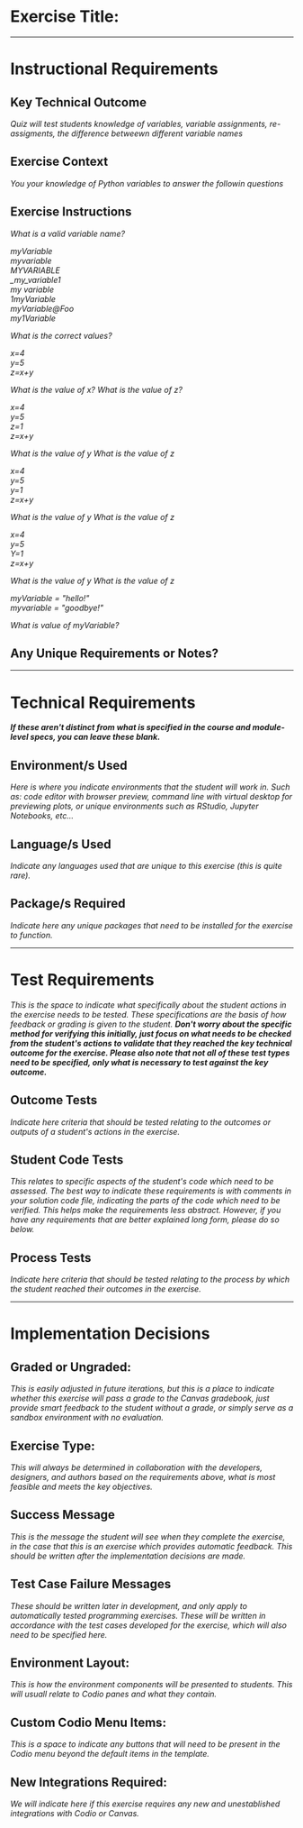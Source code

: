 # Exercise Title:
---
# Instructional Requirements
## Key Technical Outcome
<em>Quiz will test students knowledge of variables, variable assignments, re-assigments, the difference betweewn different variable names</em>

## Exercise Context
<em>You your knowledge of Python variables to answer the followin questions</em>
## Exercise Instructions
<em>

What is a valid variable name? 

myVariable<br/> 
myvariable<br/>
MYVARIABLE<br/> 
_my_variable1<br/>
my variable <br/>
1myVariable<br/>
myVariable@Foo<br>
my1Variable<br>

What is the correct values?

x=4<br>
y=5<br>
z=x+y<br>

What is the value of x?
What is the value of z?

x=4<br>
y=5<br>
z=1<br>
z=x+y<br>

What is the value of y
What is the value of z

x=4<br>
y=5<br>
y=1<br>
z=x+y<br>

What is the value of y
What is the value of z

x=4<br>
y=5<br>
Y=1<br>
z=x+y<br>


What is the value of y
What is the value of z


myVariable = "hello!"<br>
myvariable = "goodbye!"<br>

What is value of myVariable?

</em>

## Any Unique Requirements or Notes?

---
# Technical Requirements
<em><strong>If these aren't distinct from what is specified in the course and module-level specs, you can leave these blank.</strong></em>

## Environment/s Used
<em>Here is where you indicate environments that the student will work in. Such as: code editor with browser preview, command line with virtual desktop for previewing plots, or unique environments such as RStudio, Jupyter Notebooks, etc...</em>

## Language/s Used
<em>Indicate any languages used that are unique to this exercise (this is quite rare).</em>

## Package/s Required
<em>Indicate here any unique packages that need to be installed for the exercise to function.</em>

---
# Test Requirements
<em>This is the space to indicate what specifically about the student actions in the exercise needs to be tested. These specifications are the basis of how feedback or grading is given to the student. <strong>Don't worry about the specific method for verifying this initially, just focus on what needs to be checked from the student's actions to validate that they reached the key technical outcome for the exercise. Please also note that not all of these test types need to be specified, only what is necessary to test against the key outcome.</strong></em>

## Outcome Tests
<em>Indicate here criteria that should be tested relating to the outcomes or outputs of a student's actions in the exercise.</em>

## Student Code Tests
<em>This relates to specific aspects of the student's code which need to be assessed. The best way to indicate these requirements is with comments in your solution code file, indicating the parts of the code which need to be verified. This helps make the requirements less abstract. However, if you have any requirements that are better explained long form, please do so below.</em>

## Process Tests
<em>Indicate here criteria that should be tested relating to the process by which the student reached their outcomes in the exercise.</em>

---
#  Implementation Decisions

## Graded or Ungraded:
<em>This is easily adjusted in future iterations, but this is a place to indicate whether this exercise will pass a grade to the Canvas gradebook, just provide smart feedback to the student without a grade, or simply serve as a sandbox environment with no evaluation.</em>

## Exercise Type:
<em>This will always be determined in collaboration with the developers, designers, and authors based on the requirements above, what is most feasible and meets the key objectives.</em>

## Success Message
<em>This is the message the student will see when they complete the exercise, in the case that this is an exercise which provides automatic feedback. This should be written after the implementation decisions are made.</em>

## Test Case Failure Messages
<em>These should be written later in development, and only apply to automatically tested programming exercises. These will be written in accordance with the test cases developed for the exercise, which will also need to be specified here.</em>

## Environment Layout:
<em>This is how the environment components will be presented to students. This will usuall relate to Codio panes and what they contain.</em>

## Custom Codio Menu Items:
<em>This is a space to indicate any buttons that will need to be present in the Codio menu beyond the default items in the template.</em>

## New Integrations Required:
<em>We will indicate here if this exercise requires any new and unestablished integrations with Codio or Canvas.</em>
